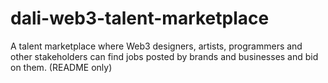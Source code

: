 # dali-web3-talent-marketplace
A talent marketplace where Web3 designers, artists, programmers and other stakeholders can find jobs posted by brands and businesses and bid on them. (README only)
